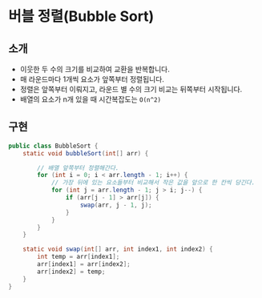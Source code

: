 #   버블 정렬(Bubble Sort)

##  소개
- 이웃한 두 수의 크기를 비교하여 교환을 반복합니다.
- 매 라운드마다 1개씩 요소가 앞쪽부터 정렬됩니다.
- 정렬은 앞쪽부터 이뤄지고, 라운드 별 수의 크기 비교는 뒤쪽부터 시작됩니다.
- 배열의 요소가 n개 있을 때 시간복잡도는 `O(n^2)`

##  구현
~~~java
public class BubbleSort {
    static void bubbleSort(int[] arr) {

        // 배열 앞쪽부터 정렬해간다.
        for (int i = 0; i < arr.length - 1; i++) {
            // 가장 뒤에 있는 요소들부터 비교해서 작은 값을 앞으로 한 칸씩 당긴다.
            for (int j = arr.length - 1; j > i; j--) {
                if (arr[j - 1] > arr[j]) {
                    swap(arr, j - 1, j);
                }
            }
        }
    }

    static void swap(int[] arr, int index1, int index2) {
        int temp = arr[index1];
        arr[index1] = arr[index2];
        arr[index2] = temp;
    }
}
~~~